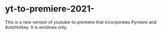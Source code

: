 # yt-to-premiere-2021-
This is a new version of youtube-to premiere that incorporates Pymiere and AutoHotkey. It is windows only. 

